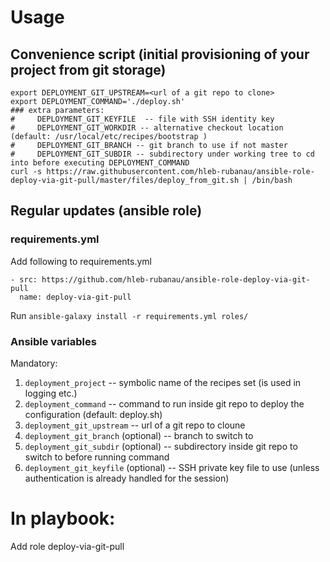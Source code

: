 # Usage

## Convenience script (initial provisioning of your project from git storage)

```
export DEPLOYMENT_GIT_UPSTREAM=<url of a git repo to clone>
export DEPLOYMENT_COMMAND='./deploy.sh'
### extra parameters:
#     DEPLOYMENT_GIT_KEYFILE  -- file with SSH identity key
#     DEPLOYMENT_GIT_WORKDIR -- alternative checkout location (default: /usr/local/etc/recipes/bootstrap )
#     DEPLOYMENT_GIT_BRANCH -- git branch to use if not master
#     DEPLOYMENT_GIT_SUBDIR -- subdirectory under working tree to cd into before executing DEPLOYMENT_COMMAND
curl -s https://raw.githubusercontent.com/hleb-rubanau/ansible-role-deploy-via-git-pull/master/files/deploy_from_git.sh | /bin/bash
```

## Regular updates (ansible role)

### requirements.yml

Add following to requirements.yml 

```
- src: https://github.com/hleb-rubanau/ansible-role-deploy-via-git-pull
  name: deploy-via-git-pull
```

Run `ansible-galaxy install -r requirements.yml roles/`

### Ansible variables

Mandatory:

1. ```deployment_project``` -- symbolic name of the recipes set (is used in logging etc.)
2. ```deployment_command``` -- command to run inside git repo to deploy the configuration (default: deploy.sh)
3. ```deployment_git_upstream``` -- url of a git repo to cloune
4. ```deployment_git_branch``` (optional) -- branch to switch to
5. ```deployment_git_subdir``` (optional) -- subdirectory inside git repo to switch to before running command
6. ```deployment_git_keyfile``` (optional) -- SSH private key file to use (unless authentication is already handled for the session)

    
# In playbook:
Add role deploy-via-git-pull

